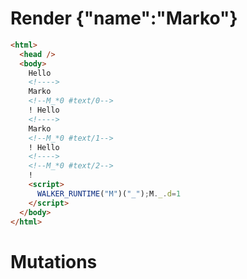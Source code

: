 # Render {"name":"Marko"}
```html
<html>
  <head />
  <body>
    Hello 
    <!---->
    Marko
    <!--M_*0 #text/0-->
    ! Hello 
    <!---->
    Marko
    <!--M_*0 #text/1-->
    ! Hello 
    <!---->
    <!--M_*0 #text/2-->
    !
    <script>
      WALKER_RUNTIME("M")("_");M._.d=1
    </script>
  </body>
</html>
```

# Mutations
```

```